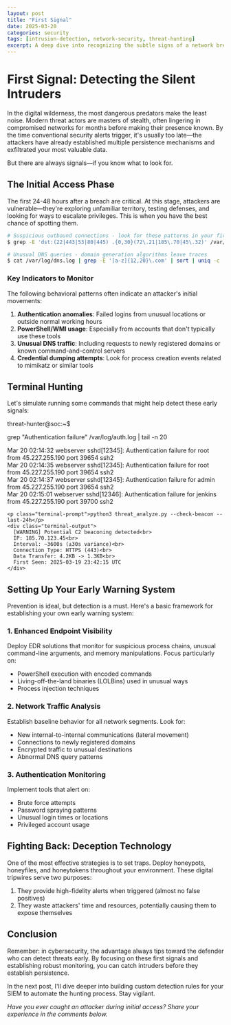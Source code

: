```yaml
---
layout: post
title: "First Signal"
date: 2025-03-20
categories: security
tags: [intrusion-detection, network-security, threat-hunting]
excerpt: A deep dive into recognizing the subtle signs of a network breach before attackers establish persistence.
---
```


# First Signal: Detecting the Silent Intruders

In the digital wilderness, the most dangerous predators make the least noise. Modern threat actors are masters of stealth, often lingering in compromised networks for months before making their presence known. By the time conventional security alerts trigger, it's usually too late—the attackers have already established multiple persistence mechanisms and exfiltrated your most valuable data.

But there are always signals—if you know what to look for.

## The Initial Access Phase

The first 24-48 hours after a breach are critical. At this stage, attackers are vulnerable—they're exploring unfamiliar territory, testing defenses, and looking for ways to escalate privileges. This is when you have the best chance of spotting them.

```bash
# Suspicious outbound connections - look for these patterns in your firewall logs
$ grep -E 'dst:(22|443|53|80|445) .{0,30}(72\.21|185\.70|45\.32)' /var/log/firewall.log

# Unusual DNS queries - domain generation algorithms leave traces
$ cat /var/log/dns.log | grep -E '[a-z]{12,20}\.com' | sort | uniq -c | sort -nr | head
```

### Key Indicators to Monitor

The following behavioral patterns often indicate an attacker's initial movements:

1. **Authentication anomalies**: Failed logins from unusual locations or outside normal working hours
2. **PowerShell/WMI usage**: Especially from accounts that don't typically use these tools
3. **Unusual DNS traffic**: Including requests to newly registered domains or known command-and-control servers
4. **Credential dumping attempts**: Look for process creation events related to mimikatz or similar tools

## Terminal Hunting

Let's simulate running some commands that might help detect these early signals:

<div class="terminal-window">
  <div class="terminal-header">
    <div class="terminal-dots">
      <span class="terminal-dot"></span>
      <span class="terminal-dot"></span>
      <span class="terminal-dot"></span>
    </div>
    <span class="terminal-title">threat-hunter@soc:~$</span>
  </div>
  <div class="terminal-body">
    <p class="terminal-prompt">grep "Authentication failure" /var/log/auth.log | tail -n 20</p>
    <div class="terminal-output">
      Mar 20 02:14:32 webserver sshd[12345]: Authentication failure for root from 45.227.255.190 port 39654 ssh2<br>
      Mar 20 02:14:35 webserver sshd[12345]: Authentication failure for root from 45.227.255.190 port 39654 ssh2<br>
      Mar 20 02:14:37 webserver sshd[12345]: Authentication failure for admin from 45.227.255.190 port 39654 ssh2<br>
      Mar 20 02:15:01 webserver sshd[12346]: Authentication failure for jenkins from 45.227.255.190 port 39700 ssh2
    </div>

    <p class="terminal-prompt">python3 threat_analyze.py --check-beacon --last-24h</p>
    <div class="terminal-output">
      [WARNING] Potential C2 beaconing detected<br>
      IP: 185.70.123.45<br>
      Interval: ~3600s (±30s variance)<br>
      Connection Type: HTTPS (443)<br>
      Data Transfer: 4.2KB -> 1.3KB<br>
      First Seen: 2025-03-19 23:42:15 UTC
    </div>
  </div>
</div>

## Setting Up Your Early Warning System

Prevention is ideal, but detection is a must. Here's a basic framework for establishing your own early warning system:

### 1. Enhanced Endpoint Visibility

Deploy EDR solutions that monitor for suspicious process chains, unusual command-line arguments, and memory manipulations. Focus particularly on:

- PowerShell execution with encoded commands
- Living-off-the-land binaries (LOLBins) used in unusual ways
- Process injection techniques

### 2. Network Traffic Analysis

Establish baseline behavior for all network segments. Look for:

- New internal-to-internal communications (lateral movement)
- Connections to newly registered domains
- Encrypted traffic to unusual destinations
- Abnormal DNS query patterns

### 3. Authentication Monitoring

Implement tools that alert on:

- Brute force attempts
- Password spraying patterns
- Unusual login times or locations
- Privileged account usage

## Fighting Back: Deception Technology

One of the most effective strategies is to set traps. Deploy honeypots, honeyfiles, and honeytokens throughout your environment. These digital tripwires serve two purposes:

1. They provide high-fidelity alerts when triggered (almost no false positives)
2. They waste attackers' time and resources, potentially causing them to expose themselves

## Conclusion

Remember: in cybersecurity, the advantage always tips toward the defender who can detect threats early. By focusing on these first signals and establishing robust monitoring, you can catch intruders before they establish persistence.

In the next post, I'll dive deeper into building custom detection rules for your SIEM to automate the hunting process. Stay vigilant.

*Have you ever caught an attacker during initial access? Share your experience in the comments below.*